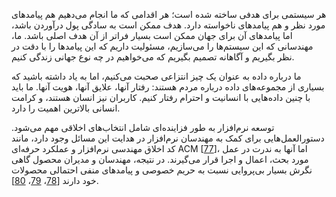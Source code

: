 هر سیستمی برای هدفی ساخته شده است؛ هر اقدامی که ما انجام می‌دهیم هم پیامدهای مورد نظر و هم پیامدهای ناخواسته دارد. هدف ممکن است به سادگی پول درآوردن باشد، اما پیامدهای آن برای جهان ممکن است بسیار فراتر از آن هدف اصلی باشد. ما، مهندسانی که این سیستم‌ها را می‌سازیم، مسئولیت داریم که این پیامدها را با دقت در نظر بگیریم و آگاهانه تصمیم بگیریم که می‌خواهیم در چه نوع جهانی زندگی کنیم.

ما درباره داده به عنوان یک چیز انتزاعی صحبت می‌کنیم، اما به یاد داشته باشید که بسیاری از مجموعه‌های داده درباره مردم هستند: رفتار آنها، علایق آنها، هویت آنها. ما باید با چنین داده‌هایی با انسانیت و احترام رفتار کنیم. کاربران نیز انسان هستند، و کرامت انسانی بالاترین اهمیت را دارد.

توسعه نرم‌افزار به طور فزاینده‌ای شامل انتخاب‌های اخلاقی مهم می‌شود. دستورالعمل‌هایی برای کمک به مهندسان نرم‌افزار در هدایت این مسائل وجود دارد، مانند کد اخلاق مهندسی نرم‌افزار و عملکرد حرفه‌ای ACM [[77](ch12.html#ACMEthics)]، اما آنها به ندرت در عمل مورد بحث، اعمال و اجرا قرار می‌گیرند. در نتیجه، مهندسان و مدیران محصول گاهی نگرش بسیار بی‌پروایی نسبت به حریم خصوصی و پیامدهای منفی احتمالی محصولات خود دارند [[78](ch12.html#Chollet2016bo)، [79](ch12.html#Perisic2016zo)، [80](ch12.html#Naughton2016qk)].
